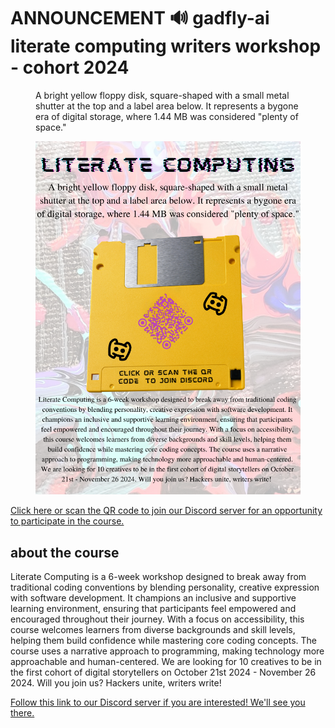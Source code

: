 # ANNOUNCEMENT 🔊 gadfly-ai literate computing writers workshop - cohort 2024

<section>
<figure>
<figcaption>
    
A bright yellow floppy disk, square-shaped with a small metal shutter at the top and a label area below. It represents a bygone era of digital storage, where 1.44 MB was considered "plenty of space."
    
</figcaption>
<img src="poster.png">
</figure>
<a href="https://discord.gg/uqGjdVDK">Click here or scan the QR code to join our Discord server for an opportunity to participate in the course.</a>
</section>

## about the course

Literate Computing is a 6-week workshop designed to break away from traditional coding conventions by blending personality, creative expression with software development. It champions an inclusive and supportive learning environment, ensuring that participants feel empowered and encouraged throughout their journey. With a focus on accessibility, this course welcomes learners from diverse backgrounds and skill levels, helping them build confidence while mastering core coding concepts. The course uses a narrative approach to programming, making technology more approachable and human-centered. We are looking for 10 creatives to be in the first cohort of digital storytellers on <time>October 21st 2024</time> - <time>November 26 2024</time>. Will you join us? Hackers unite, writers write!

<a href="https://discord.gg/uqGjdVDK">Follow this link to our Discord server if you are interested! We'll see you there.</a>
